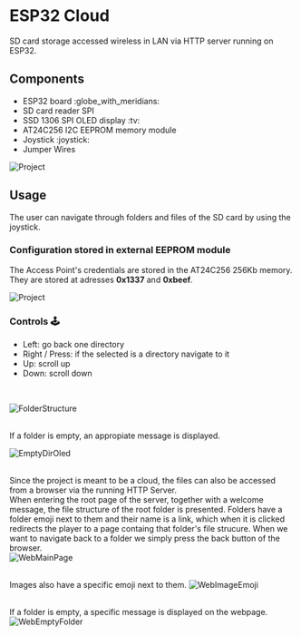 # ESP32 CloudSD card storage accessed wireless in LAN via HTTP server running on ESP32.## Components<ul>    <li>ESP32 board :globe_with_meridians:</li>    <li>SD card reader SPI</li>    <li>SSD 1306 SPI OLED display :tv:</li>	<li>AT24C256 I2C EEPROM memory module</li>    <li>Joystick :joystick:</li>    <li>Jumper Wires</li></ul>![Project](images/project.jpg)## UsageThe user can navigate through folders and files of the SD card by using the joystick.### Configuration stored in external EEPROM moduleThe Access Point's credentials are stored in the AT24C256 256Kb memory.<br>They are stored at adresses **0x1337** and **0xbeef**.![Project](images/eepromRead.png)### Controls :joystick:<ul>    <li>Left: go back one directory</li>    <li>Right / Press: if the selected is a directory navigate to it</li>    <li>Up: scroll up</li>	<li>Down: scroll down</li></ul><br>![FolderStructure](images/oledFolderStructure.jpg)<br><br>If a folder is empty, an appropiate message is displayed.<br>![EmptyDirOled](images/oledDirEmpty.jpg)<br><br>Since the project is meant to be a cloud, the files can also be accessed from a browser via the running HTTP Server.<br>When entering the root page of the server, together with a welcome message, the file structure of the root folder is presented. Folders have a folder emoji next to them and their name is a link, which when it is clicked redirects the player to a page containg that folder's file strucure. When we want to navigate back to a folder we simply press the back button of the browser.<br>![WebMainPage](images/webMainPage.png)<br><br>Images also have a specific emoji next to them.![WebImageEmoji](images/webPhotoEmoji.png)<br><br>If a folder is empty, a specific message is displayed on the webpage.![WebEmptyFolder](images/webDirectoryEmpty.png)